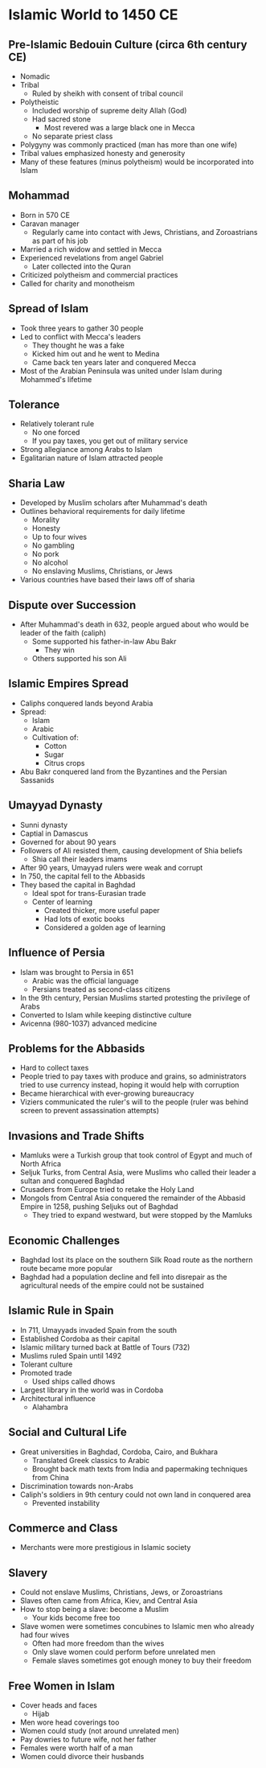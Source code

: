 # Islamic World to 1450 CE

## Pre-Islamic Bedouin Culture (circa 6th century CE)
* Nomadic
* Tribal
  * Ruled by sheikh with consent of tribal council
* Polytheistic
  * Included worship of supreme deity Allah (God)
  * Had sacred stone
    * Most revered was a large black one in Mecca
  * No separate priest class
* Polygyny was commonly practiced (man has more than one wife)
* Tribal values emphasized honesty and generosity
* Many of these features (minus polytheism) would be incorporated into Islam

## Mohammad
* Born in 570 CE
* Caravan manager
  * Regularly came into contact with Jews, Christians, and Zoroastrians as part of his job
* Married a rich widow and settled in Mecca
* Experienced revelations from angel Gabriel
  * Later collected into the Quran
* Criticized polytheism and commercial practices
* Called for charity and monotheism

## Spread of Islam
* Took three years to gather 30 people
* Led to conflict with Mecca's leaders
  * They thought he was a fake
  * Kicked him out and he went to Medina
  * Came back ten years later and conquered Mecca
* Most of the Arabian Peninsula was united under Islam during Mohammed's lifetime

## Tolerance
* Relatively tolerant rule
  * No one forced
  * If you pay taxes, you get out of military service
* Strong allegiance among Arabs to Islam
* Egalitarian nature of Islam attracted people

## Sharia Law
* Developed by Muslim scholars after Muhammad's death
* Outlines behavioral requirements for daily lifetime
  * Morality
  * Honesty
  * Up to four wives
  * No gambling
  * No pork
  * No alcohol
  * No enslaving Muslims, Christians, or Jews
* Various countries have based their laws off of sharia

## Dispute over Succession
* After Muhammad's death in 632, people argued about who would be leader of the faith (caliph)
  * Some supported his father-in-law Abu Bakr
    * They win
  * Others supported his son Ali

## Islamic Empires Spread
* Caliphs conquered lands beyond Arabia
* Spread:
  * Islam
  * Arabic
  * Cultivation of:
    * Cotton
    * Sugar
    * Citrus crops
* Abu Bakr conquered land from the Byzantines and the Persian Sassanids

## Umayyad Dynasty
* Sunni dynasty
* Captial in Damascus
* Governed for about 90 years
* Followers of Ali resisted them, causing development of Shia beliefs
  * Shia call their leaders imams
* After 90 years, Umayyad rulers were weak and corrupt
* In 750, the capital fell to the Abbasids
* They based the capital in Baghdad
  * Ideal spot for trans-Eurasian trade
  * Center of learning
    * Created thicker, more useful paper
    * Had lots of exotic books
    * Considered a golden age of learning
    
## Influence of Persia
* Islam was brought to Persia in 651
  * Arabic was the official language
  * Persians treated as second-class citizens
* In the 9th century, Persian Muslims started protesting the privilege of Arabs
* Converted to Islam while keeping distinctive culture
* Avicenna (980-1037) advanced medicine

## Problems for the Abbasids
* Hard to collect taxes
* People tried to pay taxes with produce and grains, so administrators tried to use currency instead, hoping it would help with corruption
* Became hierarchical with ever-growing bureaucracy
* Viziers communicated the ruler's will to the people (ruler was behind screen to prevent assassination attempts)

## Invasions and Trade Shifts
* Mamluks were a Turkish group that took control of Egypt and much of North Africa
* Seljuk Turks, from Central Asia, were Muslims who called their leader a sultan and conquered Baghdad
* Crusaders from Europe tried to retake the Holy Land
* Mongols from Central Asia conquered the remainder of the Abbasid Empire in 1258, pushing Seljuks out of Baghdad
  * They tried to expand westward, but were stopped by the Mamluks

## Economic Challenges
* Baghdad lost its place on the southern Silk Road route as the northern route became more popular
* Baghdad had a population decline and fell into disrepair as the agricultural needs of the empire could not be sustained

## Islamic Rule in Spain
* In 711, Umayyads invaded Spain from the south
* Established Cordoba as their capital
* Islamic military turned back at Battle of Tours (732)
* Muslims ruled Spain until 1492
* Tolerant culture
* Promoted trade
  * Used ships called dhows
* Largest library in the world was in Cordoba
* Architectural influence
  * Alahambra

## Social and Cultural Life 
* Great universities in Baghdad, Cordoba, Cairo, and Bukhara
  * Translated Greek classics to Arabic
  * Brought back math texts from India and papermaking techniques from China
* Discrimination towards non-Arabs
* Caliph's soldiers in 9th century could not own land in conquered area
  * Prevented instability

## Commerce and Class
* Merchants were more prestigious in Islamic society

## Slavery
* Could not enslave Muslims, Christians, Jews, or Zoroastrians
* Slaves often came from Africa, Kiev, and Central Asia
* How to stop being a slave: become a Muslim
  * Your kids become free too 
* Slave women were sometimes concubines to Islamic men who already had four wives
  * Often had more freedom than the wives
  * Only slave women could perform before unrelated men
  * Female slaves sometimes got enough money to buy their freedom

## Free Women in Islam
* Cover heads and faces
  * Hijab
* Men wore head coverings too
* Women could study (not around unrelated men)
* Pay dowries to future wife, not her father
* Females were worth half of a man 
* Women could divorce their husbands
